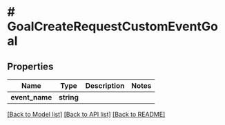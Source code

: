 # # GoalCreateRequestCustomEventGoal

## Properties

Name | Type | Description | Notes
------------ | ------------- | ------------- | -------------
**event_name** | **string** |  |

[[Back to Model list]](../../README.md#models) [[Back to API list]](../../README.md#endpoints) [[Back to README]](../../README.md)
